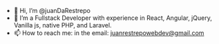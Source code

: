 - 👋 Hi, I’m @juanDaRestrepo
- 👀 I’m a Fullstack Developer with experience in React, Angular, jQuery, Vanilla js, native PHP, and Laravel.
- 📫 How to reach me: in the email: juanrestrepowebdev@gmail.com

<!---
juanDaRestrepo/juanDaRestrepo is a ✨ special ✨ repository because its `README.md` (this file) appears on your GitHub profile.
You can click the Preview link to take a look at your changes.
--->
